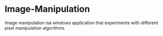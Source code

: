 # Image-Manipulation

Image manipulation isa windows application that experiments with different pixel manipulation algorithms.

